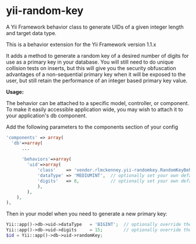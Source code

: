 yii-random-key
==============

A Yii Framework behavior class to generate UIDs of a given integer length and target data type.

This is a behavior extension for the Yii Framework version 1.1.x

It adds a method to generate a random key of a desired number of digits for use as a primary key in your database.
You will still need to do unique collision tests on inserts, but this will give you the security obfuscation
advantages of a non-sequential primary key when it will be exposed to the user, but still retain the performance
of an integer based primary key value.

**Usage:**

The behavior can be attached to a specific model, controller, or component. To make it easily accessible
application wide, you may wish to attach it to your application's db component.

Add the following parameters to the components section of your config
```php
'components' => array(
  'db'=>array(
      ...
  
      'behaviors'=>array(
        'uid'=>array(
            'class'    => 'vendor.rlmckenney.yii-randomkey.RandomKeyBehavior',
            'dataType' => 'MEDIUMINT',  // optionally set your own default property values
            'digits'   => 8,            // optionally set your own default property values
            ),
        ),
    ),
),
```

Then in your model when you need to generate a new primary key:

```php
Yii::app()->db->uid->dataType   = 'BIGINT';  // optionally override the default property values
Yii::app()->db->uid->digits     = 15;        // optionally override the default property values
$id = Yii::app()->db->uid->randomKey;
```
